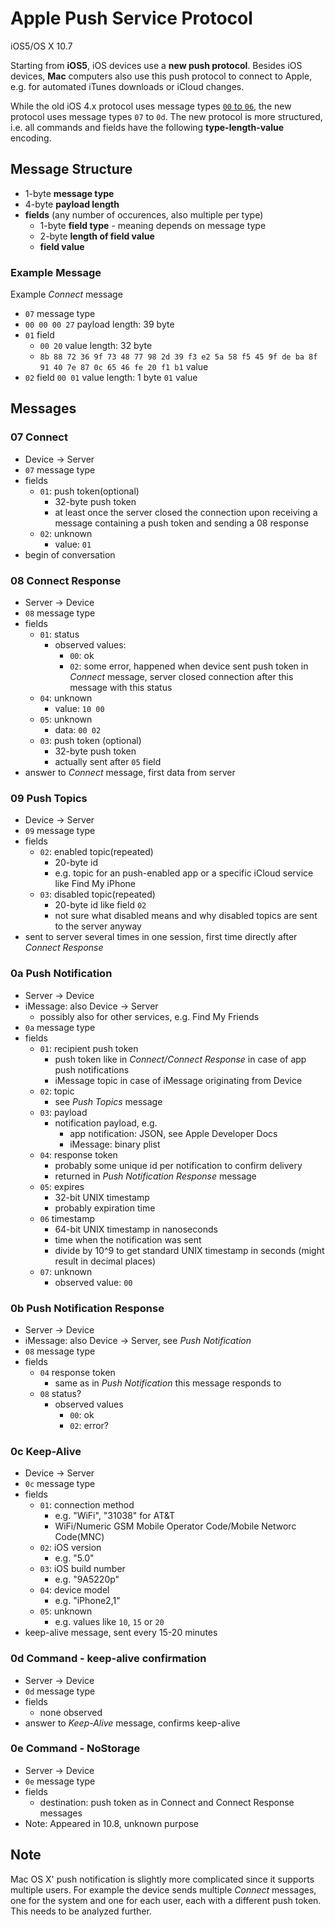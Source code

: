 # Apple Push Service Protocol
iOS5/OS X 10.7

Starting from **iOS5**, iOS devices use a **new push protocol**. Besides iOS devices, **Mac** computers also use this push protocol to connect to Apple, e.g. for automated iTunes downloads or iCloud changes.

While the old iOS 4.x protocol uses message types [`00` to `06`](http://ios-rev.tumblr.com/post/7727869991/apple-push-service-protocol), the new protocol uses message types `07` to `0d`. The new protocol is more structured, i.e. all commands and fields have the following **type-length-value** encoding.

## Message Structure
* 1-byte **message type**
* 4-byte **payload length**
* **fields** (any number of occurences, also multiple per type)
    * 1-byte **field type** - meaning depends on message type
    * 2-byte **length of field value**
    * **field value**

### Example Message
Example *Connect* message

* `07` message type
* `00 00 00 27` payload length: 39 byte
* `01` field
    * `00 20` value length: 32 byte
    * `8b 88 72 36 9f 73 48 77 98 2d 39 f3 e2 5a 58 f5 45 9f de ba 8f 91 40 7e 87 0c 65 46 fe 20 f1 b1` value
* `02` field
    `00 01` value length: 1 byte
    `01` value</pre>

## Messages
### 07 Connect
* Device -> Server
* `07` message type
* fields
    * `01`: push token(optional)
        * 32-byte push token
        * at least once the server closed the connection upon receiving a message containing a push token and sending a 08 response
    * `02`: unknown
        * value: `01`
* begin of conversation

### 08 Connect Response
* Server -> Device
* `08` message type
* fields
    * `01`: status
        * observed values:
            * `00`: ok
            * `02`: some error, happened when device sent push token in *Connect* message, server closed connection after this message with this status
    * `04`: unknown
        * value: `10 00`
    * `05`: unknown
        * data: `00 02`
    * `03`: push token (optional)
        * 32-byte push token
        * actually sent after `05` field
* answer to *Connect* message, first data from server

### 09 Push Topics
* Device -> Server
* `09` message type
* fields
    * `02`: enabled topic(repeated)
        * 20-byte id
        * e.g. topic for an push-enabled app or a specific iCloud service like Find My iPhone
    * `03`: disabled topic(repeated)
        * 20-byte id like field `02`
        * not sure what disabled means and why disabled topics are sent to the server anyway
* sent to server several times in one session, first time directly after *Connect Response*

### 0a Push Notification
* Server -> Device
* iMessage: also Device -> Server
    * possibly also for other services, e.g. Find My Friends
* `0a` message type
* fields
    * `01`: recipient push token
        * push token like in *Connect/Connect Response* in case of app push notifications
        * iMessage topic in case of iMessage originating from Device
    * `02`: topic
        * see *Push Topics* message
    * `03`: payload
        * notification payload, e.g.
            * app notification: JSON, see Apple Developer Docs
            * iMessage: binary plist
    * `04`: response token
        * probably some unique id per notification to confirm delivery
        * returned in *Push Notification Response* message
    * `05`: expires
        * 32-bit UNIX timestamp
        * probably expiration time
    * `06` timestamp
        * 64-bit UNIX timestamp in nanoseconds
        * time when the notification was sent
        * divide by 10^9 to get standard UNIX timestamp in seconds (might result in decimal places)
    * `07`: unknown
        * observed value: `00`

### 0b Push Notification Response
* Server -> Device
* iMessage: also Device -> Server, see *Push Notification*
* `08` message type
* fields
    * `04` response token
        * same as in *Push Notification* this message responds to
    * `08` status?
        * observed values
            * `00`: ok
            * `02`: error?

### 0c Keep-Alive
* Device -> Server
* `0c` message type
* fields
    * `01`: connection method
        * e.g. "WiFi", "31038" for AT&T
        * WiFi/Numeric GSM Mobile Operator Code/Mobile Networc Code(MNC)
    * `02`: iOS version
        * e.g. "5.0"
    * `03`: iOS build number
        * e.g. "9A5220p"
    * `04`: device model
        * e.g. "iPhone2,1"
    * `05`: unknown
        * e.g. values like `10`, `15` or `20`
* keep-alive message, sent every 15-20 minutes

### 0d Command - keep-alive confirmation
* Server -> Device
* `0d` message type
* fields
    * none observed
* answer to *Keep-Alive* message, confirms keep-alive

### 0e Command - NoStorage

* Server -> Device
* `0e` message type
* fields
    * destination: push token as in Connect and Connect Response messages
* Note: Appeared in 10.8, unknown purpose

## Note

Mac OS X' push notification is slightly more complicated since it supports multiple users. For example the device sends multiple *Connect* messages, one for the system and one for each user, each with a different push token. This needs to be analyzed further.

